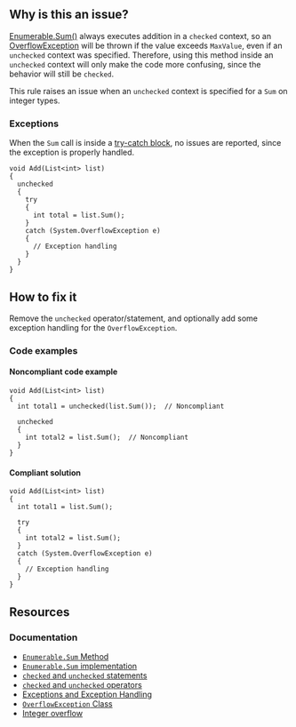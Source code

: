 ## Why is this an issue?

[Enumerable.Sum()](https://learn.microsoft.com/en-us/dotnet/api/system.linq.enumerable.sum) always executes addition in a
`checked` context, so an [OverflowException](https://learn.microsoft.com/en-us/dotnet/api/system.overflowexception) will be
thrown if the value exceeds `MaxValue`, even if an `unchecked` context was specified. Therefore, using this method inside an
`unchecked` context will only make the code more confusing, since the behavior will still be `checked`.

This rule raises an issue when an `unchecked` context is specified for a `Sum` on integer types.

### Exceptions

When the `Sum` call is inside a [try-catch block](https://learn.microsoft.com/en-us/dotnet/csharp/fundamentals/exceptions/),
no issues are reported, since the exception is properly handled.

    void Add(List<int> list)
    {
      unchecked
      {
        try
        {
          int total = list.Sum();
        }
        catch (System.OverflowException e)
        {
          // Exception handling
        }
      }
    }

## How to fix it

Remove the `unchecked` operator/statement, and optionally add some exception handling for the `OverflowException`.

### Code examples

#### Noncompliant code example

    void Add(List<int> list)
    {
      int total1 = unchecked(list.Sum());  // Noncompliant
    
      unchecked
      {
        int total2 = list.Sum();  // Noncompliant
      }
    }

#### Compliant solution

    void Add(List<int> list)
    {
      int total1 = list.Sum();
    
      try
      {
        int total2 = list.Sum();
      }
      catch (System.OverflowException e)
      {
        // Exception handling
      }
    }

## Resources

### Documentation

- [`Enumerable.Sum` Method](https://learn.microsoft.com/en-us/dotnet/api/system.linq.enumerable.sum)
- [`Enumerable.Sum` implementation](https://github.com/microsoft/referencesource/blob/51cf7850defa8a17d815b4700b67116e3fa283c2/System.Core/System/Linq/Enumerable.cs#L1408-L1415)
- [`checked` and
  `unchecked` statements](https://learn.microsoft.com/en-us/dotnet/csharp/language-reference/statements/checked-and-unchecked)
- [`checked` and `unchecked` operators](https://learn.microsoft.com/en-us/dotnet/csharp/language-reference/language-specification/expressions#12819-the-checked-and-unchecked-operators)
- [Exceptions and Exception Handling](https://learn.microsoft.com/en-us/dotnet/csharp/fundamentals/exceptions/)
- [`OverflowException` Class](https://learn.microsoft.com/en-us/dotnet/api/system.overflowexception)
- [Integer overflow](https://en.wikipedia.org/wiki/Integer_overflow)